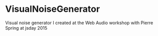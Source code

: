 # VisualNoiseGenerator
Visual noise generator I created at the Web Audio workshop with Pierre Spring at jsday 2015
